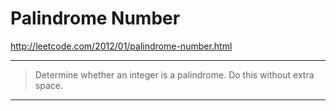 # Palindrome Number

http://leetcode.com/2012/01/palindrome-number.html

---------------------------------------------------------------------------
> Determine whether an integer is a palindrome. Do this without extra space.
---------------------------------------------------------------------------